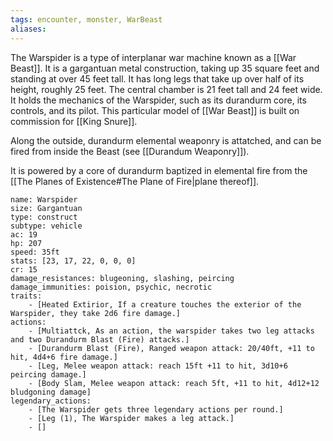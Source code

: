 ```yaml
---
tags: encounter, monster, WarBeast
aliases: 
---
```


The Warspider is a type of interplanar war machine known as a [[War Beast]]. It is a gargantuan metal construction, taking up 35 square feet and standing at over 45 feet tall. It has long legs that take up over half of its height, roughly 25 feet. The central chamber is 21 feet tall and 24 feet wide. It holds the mechanics of the Warspider, such as its durandurm core, its controls, and its pilot. This particular model of [[War Beast]] is built on commission for [[King Snure]]. 

Along the outside, durandurm elemental weaponry is attatched, and can be fired from inside the Beast (see [[Durandum Weaponry]]).

It is powered by a core of durandurm baptized in elemental fire from the [[The Planes of Existence#The Plane of Fire|plane thereof]]. 

```statblock
name: Warspider
size: Gargantuan
type: construct
subtype: vehicle
ac: 19
hp: 207
speed: 35ft
stats: [23, 17, 22, 0, 0, 0]
cr: 15
damage_resistances: blugeoning, slashing, peircing
damage_immunities: poision, psychic, necrotic
traits:
	- [Heated Extirior, If a creature touches the exterior of the Warspider, they take 2d6 fire damage.]
actions:
	- [Multiattck, As an action, the warspider takes two leg attacks and two Durandurm Blast (Fire) attacks.]
	- [Durandurm Blast (Fire), Ranged weapon attack: 20/40ft, +11 to hit, 4d4+6 fire damage.]
	- [Leg, Melee weapon attack: reach 15ft +11 to hit, 3d10+6 peircing damage.]
	- [Body Slam, Melee weapon attack: reach 5ft, +11 to hit, 4d12+12 bludgoning damage]
legendary_actions:
	- [The Warspider gets three legendary actions per round.]
	- [Leg (1), The Warspider makes a leg attack.]
	- []
```